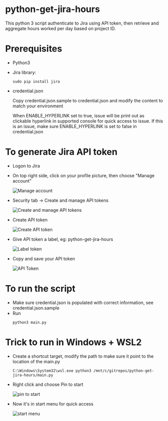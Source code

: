 # python-get-jira-hours
This python 3 script authenticate to Jira using API token, then retrieve and aggregate hours worked per day based on project ID.

# Prerequisites
- Python3
- Jira library:
    
    ```sudo pip install jira```
- credential.json
    
    Copy credential.json.sample to credential.json and modify the content to match your environment

    When ENABLE_HYPERLINK set to true, issue will be print out as clickable hyperlink in supported console for quick access to issue. If this is an issue, make sure ENABLE_HYPERLINK is set to false in credential.json

# To generate Jira API token

- Logon to Jira
- On top right side, click on your profile picture, then choose "Manage account"

    ![Manage account](20230626095342.png)

- Security tab -> Create and manage API tokens

    ![Create and manage API tokens](20230626095548.png)

- Create API token

    ![Create API token](20230626095650.png)

- Give API token a label, eg: python-get-jira-hours

    ![Label token](20230626095802.png)

- Copy and save your API token

    ![API Token](20230626095903.png)


# To run the script
- Make sure credential.json is populated with correct information, see credential.json.sample
- Run
    ```
    python3 main.py
    ```


# Trick to run in Windows + WSL2
- Create a shortcut target, modify the path to make sure it point to the location of the main.py 
    ```
    C:\Windows\System32\wsl.exe python3 /mnt/c/gitrepos/python-get-jira-hours/main.py
    ```
- Right click and choose Pin to start

    ![pin to start](20230626175559.png)
- Now it's in start menu for quick access

    ![start menu](20230626175744.png)